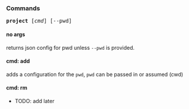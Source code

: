 ### Commands
<pre>
<b>project</b> [<i>cmd</i>] [--pwd]
</pre>

#### no args
returns json config for pwd unless `--pwd` is provided.

#### cmd: add
adds a configuration for the `pwd`, `pwd` can be passed in or assumed (cwd)

#### cmd: rm
* TODO: add later
